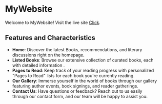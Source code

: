  
 # MyWebsite

Welcome to MyWebsite! Visit the live site [Click](https://bookvibe-by-rasel.surge.sh/).

## Features and Characteristics

- **Home**: Discover the latest Books, recommendations, and literary discussions right on the homepage.
- **Listed Books**: Browse our extensive collection of curated books, each with detailed information .
- **Pages to Read**: Keep track of your reading progress with personalized "Pages to Read" lists for each book you're currently reading.
- **Our Gallery**: Immerse yourself in the world of books through our gallery featuring author events, book signings, and reader gatherings.
- **Contact Us**: Have questions or feedback? Reach out to us easily through our contact form, and our team will be happy to assist you.